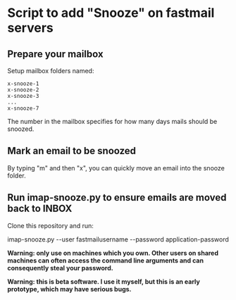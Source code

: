 # Script to add "Snooze" on fastmail servers

## Prepare your mailbox

Setup mailbox folders named:

	x-snooze-1
	x-snooze-2
	x-snooze-3
	...
	x-snooze-7

The number in the mailbox specifies for how many days mails should be snoozed.

## Mark an email to be snoozed

By typing "m" and then "x", you can quickly move an email into the snooze
folder.

## Run imap-snooze.py to ensure emails are moved back to INBOX

Clone this repository and run:

imap-snooze.py --user fastmailusername --password application-password

**Warning: only use on machines which you own. Other users on shared machines
  can often access the command line arguments and can consequently steal your
  password.**

**Warning: this is beta software. I use it myself, but this is an early
  prototype, which may have serious bugs.**

